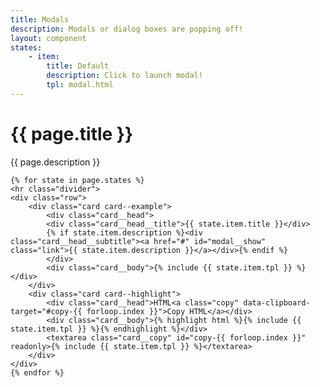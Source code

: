 ```yaml
---
title: Modals
description: Modals or dialog boxes are popping off!
layout: component
states:
    - item:
        title: Default
        description: Click to launch modal!
        tpl: modal.html
---
```

<div class="container content">
    <h1>{{ page.title }}</h1>
    <p class="well">{{ page.description }}</p>

    {% for state in page.states %}
    <hr class="divider">
    <div class="row">
        <div class="card card--example">
            <div class="card__head">
            <div class="card__head__title">{{ state.item.title }}</div>
            {% if state.item.description %}<div class="card__head__subtitle"><a href="#" id="modal__show" class="link">{{ state.item.description }}</a></div>{% endif %}
            </div>
            <div class="card__body">{% include {{ state.item.tpl }} %}</div>
        </div>
        <div class="card card--highlight">
            <div class="card__head">HTML<a class="copy" data-clipboard-target="#copy-{{ forloop.index }}">Copy HTML</a></div>
            <div class="card__body">{% highlight html %}{% include {{ state.item.tpl }} %}{% endhighlight %}</div>
            <textarea class="card__copy" id="copy-{{ forloop.index }}" readonly>{% include {{ state.item.tpl }} %}</textarea>
        </div>
    </div>
    {% endfor %}
</div>

<style>
    #modal__ok, #modal__close { width: 100%; }
</style>
<script>

    var btnOk = document.getElementById('modal__ok'),
        btnClose = document.getElementById('modal__close'),
        btnShow = document.getElementById('modal__show');

    btnShow.addEventListener('click', function(e) {
        e.preventDefault();
        modalEl = document.querySelector('.modal');
        modalEl.classList.add('modal--active');
    });

    btnOk.addEventListener('click', function(e) {
        e.preventDefault();
        modalEl = document.querySelector('.modal');
        modalEl.classList.remove('modal--active');
    });

    btnClose.addEventListener('click', function(e) {
        e.preventDefault();
        modalEl = document.querySelector('.modal');
        modalEl.classList.remove('modal--active');
    });
</script>